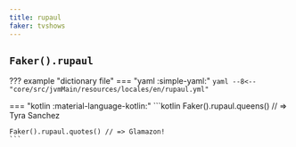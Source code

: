 ```yaml
---
title: rupaul
faker: tvshows
---
```


## `Faker().rupaul`

??? example "dictionary file"
    === "yaml :simple-yaml:"
        ```yaml
        --8<-- "core/src/jvmMain/resources/locales/en/rupaul.yml"
        ```

=== "kotlin :material-language-kotlin:"
    ```kotlin
    Faker().rupaul.queens() // => Tyra Sanchez

    Faker().rupaul.quotes() // => Glamazon!
    ```
